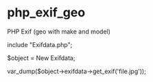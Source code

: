 php_exif_geo
============

PHP Exif (geo with make and model)

include "Exifdata.php";

$object = New Exifdata;

var_dump($object->exifdata->get_exif('file.jpg'));

